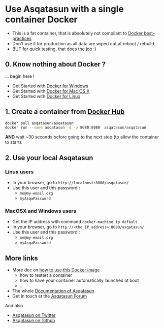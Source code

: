 # Use Asqatasun with a single container Docker

- This is a fat container, that is absolutely not compliant to [Docker best-practices](https://docs.docker.com/articles/dockerfile_best-practices/)
- Don't use it for production as all data are wiped out at reboot / rebuild
- BUT for quick testing, that does the job :)

## 0. Know nothing about Docker ?

... begin here !

* Get Started with [Docker for Windows](https://docs.docker.com/windows/)
* Get Started with [Docker for Mac OS X](https://docs.docker.com/mac/)
* Get Started with [Docker for Linux](https://docs.docker.com/linux/)

## 1. Create a container from [Docker Hub](https://hub.docker.com/r/asqatasun/asqatasun/)

```sh
docker pull asqatasun/asqatasun  
docker run --name asqatasun -d -p 8080:8080  asqatasun/asqatasun  
```

**AND** wait ~30 seconds before going to the next step (to allow the container to start).

## 2. Use your local Asqatasun

### Linux users

* In your browser, go to `http://localhost:8080/asqatasun/` 
* Use this user and this password :
    * `me@my-email.org`
    * `myAsqaPassword`

### MacOSX and Windows users

* Get the IP address with command `docker-machine ip default`
* In your browser, go to `http://<the_IP_address>:8080/asqatasun/` 
* Use this user and this password :
    * `me@my-email.org`
    * `myAsqaPassword`

## More links

* More doc on [how to use this Docker image](http://doc.asqatasun.org/en/10_Install_doc/Docker/index.html#docker-tips-tricks)
   * how to restart a container
   * how to have your container automatically launched at boot
   * ...
* The whole [Documentation of Asqatasun](http://doc.asqatasun.org)
* Get in touch at the [Asqatasun Forum](http://forum.asqatasun.org/)

And also

* [Asqatasun on Twitter](https://twitter.com/Asqatasun)
* [Asqatasun on Github](https://github.com/Asqatasun/Asqatasun)

